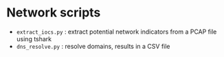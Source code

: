 # Network scripts

* `extract_iocs.py` : extract potential network indicators from a PCAP file using tshark
* `dns_resolve.py` : resolve domains, results in a CSV file
